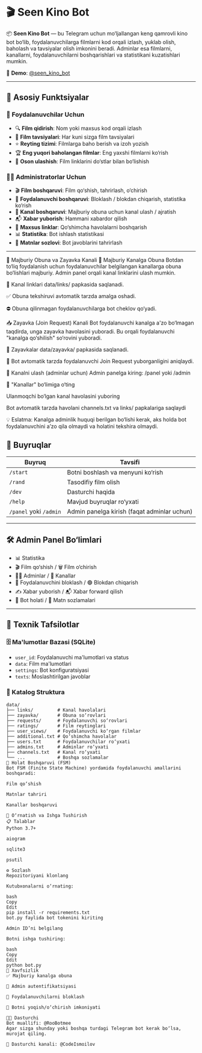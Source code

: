 # 🎬 Seen Kino Bot

📦 **Seen Kino Bot** — bu Telegram uchun mo‘ljallangan keng qamrovli kino bot bo‘lib, foydalanuvchilarga filmlarni kod orqali izlash, yuklab olish, baholash va tavsiyalar olish imkonini beradi. Adminlar esa filmlarni, kanallarni, foydalanuvchilarni boshqarishlari va statistikani kuzatishlari mumkin.

🔗 **Demo**: [@seen_kino_bot](https://t.me/seen_kino_bot)

---

## 🚀 Asosiy Funktsiyalar

### 👤 Foydalanuvchilar Uchun

- 🔍 **Film qidirish**: Nom yoki maxsus kod orqali izlash
- 🎯 **Film tavsiyalari**: Har kuni sizga film tavsiyalari
- ⭐ **Reyting tizimi**: Filmlarga baho berish va izoh yozish
- 🏆 **Eng yuqori baholangan filmlar**: Eng yaxshi filmlarni ko‘rish
- 🔗 **Oson ulashish**: Film linklarini do‘stlar bilan bo‘lishish

### 👨‍💼 Administratorlar Uchun

- 🎬 **Film boshqaruvi**: Film qo‘shish, tahrirlash, o‘chirish
- 🚫 **Foydalanuvchi boshqaruvi**: Bloklash / blokdan chiqarish, statistika ko‘rish
- 📢 **Kanal boshqaruvi**: Majburiy obuna uchun kanal ulash / ajratish
- 📬 **Xabar yuborish**: Hammani xabardor qilish
- 🔗 **Maxsus linklar**: Qo‘shimcha havolalarni boshqarish
- 📊 **Statistika**: Bot ishlash statistikasi
- 📝 **Matnlar sozlovi**: Bot javoblarini tahrirlash

---


📌 Majburiy Obuna va Zayavka Kanali
📣 Majburiy Kanalga Obuna
Botdan to‘liq foydalanish uchun foydalanuvchilar belgilangan kanallarga obuna bo‘lishlari majburiy. Admin panel orqali kanal linklarini ulash mumkin.

🔗 Kanal linklari data/links/ papkasida saqlanadi.

✅ Obuna tekshiruvi avtomatik tarzda amalga oshadi.

⛔ Obuna qilinmagan foydalanuvchilarga bot cheklov qo‘yadi.

📥 Zayavka (Join Request) Kanali
Bot foydalanuvchi kanalga a'zo bo‘lmagan taqdirda, unga zayavka havolasini yuboradi. Bu orqali foydalanuvchi "kanalga qo‘shilish" so‘rovini yuboradi.

📁 Zayavkalar data/zayavka/ papkasida saqlanadi.

🤖 Bot avtomatik tarzda foydalanuvchi Join Request yuborganligini aniqlaydi.

🔗 Kanalni ulash (adminlar uchun)
Admin panelga kiring: /panel yoki /admin

💬 "Kanallar" bo‘limiga o‘ting

Ulanmoqchi bo‘lgan kanal havolasini yuboring

Bot avtomatik tarzda havolani channels.txt va links/ papkalariga saqlaydi

💡 Eslatma: Kanalga adminlik huquqi berilgan bo‘lishi kerak, aks holda bot foydalanuvchini a’zo qila olmaydi va holatini tekshira olmaydi.


## 💬 Buyruqlar

| Buyruq | Tavsifi |
|--------|---------|
| `/start` | Botni boshlash va menyuni ko‘rish |
| `/rand` | Tasodifiy film olish |
| `/dev` | Dasturchi haqida |
| `/help` | Mavjud buyruqlar ro‘yxati |
| `/panel` yoki `/admin` | Admin panelga kirish (faqat adminlar uchun) |

---

## 🛠 Admin Panel Bo‘limlari

- 📊 Statistika
- 🎬 Film qo‘shish / 🗑️ Film o‘chirish
- 👨‍💼 Adminlar / 💬 Kanallar
- 🔴 Foydalanuvchini bloklash / 🟢 Blokdan chiqarish
- ✍️ Xabar yuborish / 📬 Xabar forward qilish
- 🤖 Bot holati / 📝 Matn sozlamalari

---

## 🧩 Texnik Tafsilotlar

### 🗄 Ma'lumotlar Bazasi (SQLite)

- `user_id`: Foydalanuvchi ma'lumotlari va status
- `data`: Film ma'lumotlari
- `settings`: Bot konfiguratsiyasi
- `texts`: Moslashtirilgan javoblar

### 📁 Katalog Struktura

```plaintext
data/
├── links/         # Kanal havolalari
├── zayavka/       # Obuna so‘rovlari
├── requests/      # Foydalanuvchi so‘rovlari
├── ratings/       # Film reytinglari
├── user_views/    # Foydalanuvchi ko‘rgan filmlar
├── additional.txt # Qo‘shimcha havolalar
├── users.txt      # Foydalanuvchilar ro‘yxati
├── admins.txt     # Adminlar ro‘yxati
├── channels.txt   # Kanal ro‘yxati
└── ...            # Boshqa sozlamalar
🔄 Holat Boshqaruvi (FSM)
Bot FSM (Finite State Machine) yordamida foydalanuvchi amallarini boshqaradi:

Film qo‘shish

Matnlar tahriri

Kanallar boshqaruvi

🧰 O‘rnatish va Ishga Tushirish
📋 Talablar
Python 3.7+

aiogram

sqlite3

psutil

⚙️ Sozlash
Repozitoriyani klonlang

Kutubxonalarni o‘rnating:

bash
Copy
Edit
pip install -r requirements.txt
bot.py faylida bot tokenini kiriting

Admin ID’ni belgilang

Botni ishga tushiring:

bash
Copy
Edit
python bot.py
🔐 Xavfsizlik
✅ Majburiy kanalga obuna

🔑 Admin autentifikatsiyasi

🚫 Foydalanuvchilarni bloklash

📴 Botni yoqish/o‘chirish imkoniyati

👨‍💻 Dasturchi
Bot muallifi: @RooBotmee
Agar sizga shunday yoki boshqa turdagi Telegram bot kerak bo‘lsa, murojat qiling.

📢 Dasturchi kanali: @CodeIsmoilov
